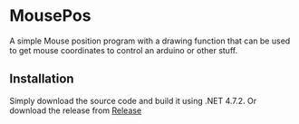 # MousePos
A simple Mouse position program with a drawing function that can be used to get mouse coordinates to control an arduino or other stuff.

## Installation
Simply download the source code and build it using .NET 4.7.2.
Or download the release from [Release](https://github.com/Zebratic/MousePos/releases)
